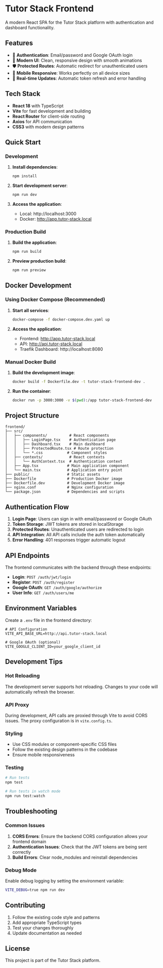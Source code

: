 # Tutor Stack Frontend

A modern React SPA for the Tutor Stack platform with authentication and dashboard functionality.

## Features

- 🔐 **Authentication**: Email/password and Google OAuth login
- 🎨 **Modern UI**: Clean, responsive design with smooth animations
- 🛡️ **Protected Routes**: Automatic redirect for unauthenticated users
- 📱 **Mobile Responsive**: Works perfectly on all device sizes
- 🔄 **Real-time Updates**: Automatic token refresh and error handling

## Tech Stack

- **React 18** with TypeScript
- **Vite** for fast development and building
- **React Router** for client-side routing
- **Axios** for API communication
- **CSS3** with modern design patterns

## Quick Start

### Development

1. **Install dependencies**:
   ```bash
   npm install
   ```

2. **Start development server**:
   ```bash
   npm run dev
   ```

3. **Access the application**:
   - Local: http://localhost:3000
   - Docker: http://app.tutor-stack.local

### Production Build

1. **Build the application**:
   ```bash
   npm run build
   ```

2. **Preview production build**:
   ```bash
   npm run preview
   ```

## Docker Development

### Using Docker Compose (Recommended)

1. **Start all services**:
   ```bash
   docker-compose -f docker-compose.dev.yaml up
   ```

2. **Access the application**:
   - Frontend: http://app.tutor-stack.local
   - API: http://api.tutor-stack.local
   - Traefik Dashboard: http://localhost:8080

### Manual Docker Build

1. **Build the development image**:
   ```bash
   docker build -f Dockerfile.dev -t tutor-stack-frontend-dev .
   ```

2. **Run the container**:
   ```bash
   docker run -p 3000:3000 -v $(pwd):/app tutor-stack-frontend-dev
   ```

## Project Structure

```
frontend/
├── src/
│   ├── components/          # React components
│   │   ├── LoginPage.tsx    # Authentication page
│   │   ├── Dashboard.tsx    # Main dashboard
│   │   ├── ProtectedRoute.tsx # Route protection
│   │   └── *.css           # Component styles
│   ├── contexts/            # React contexts
│   │   └── AuthContext.tsx  # Authentication context
│   ├── App.tsx             # Main application component
│   └── main.tsx            # Application entry point
├── public/                 # Static assets
├── Dockerfile              # Production Docker image
├── Dockerfile.dev          # Development Docker image
├── nginx.conf              # Nginx configuration
└── package.json            # Dependencies and scripts
```

## Authentication Flow

1. **Login Page**: Users can sign in with email/password or Google OAuth
2. **Token Storage**: JWT tokens are stored in localStorage
3. **Protected Routes**: Unauthenticated users are redirected to login
4. **API Integration**: All API calls include the auth token automatically
5. **Error Handling**: 401 responses trigger automatic logout

## API Endpoints

The frontend communicates with the backend through these endpoints:

- **Login**: `POST /auth/jwt/login`
- **Register**: `POST /auth/register`
- **Google OAuth**: `GET /auth/google/authorize`
- **User Info**: `GET /auth/users/me`

## Environment Variables

Create a `.env` file in the frontend directory:

```env
# API Configuration
VITE_API_BASE_URL=http://api.tutor-stack.local

# Google OAuth (optional)
VITE_GOOGLE_CLIENT_ID=your_google_client_id
```

## Development Tips

### Hot Reloading
The development server supports hot reloading. Changes to your code will automatically refresh the browser.

### API Proxy
During development, API calls are proxied through Vite to avoid CORS issues. The proxy configuration is in `vite.config.ts`.

### Styling
- Use CSS modules or component-specific CSS files
- Follow the existing design patterns in the codebase
- Ensure mobile responsiveness

### Testing
```bash
# Run tests
npm test

# Run tests in watch mode
npm run test:watch
```

## Troubleshooting

### Common Issues

1. **CORS Errors**: Ensure the backend CORS configuration allows your frontend domain
2. **Authentication Issues**: Check that the JWT tokens are being sent correctly
3. **Build Errors**: Clear node_modules and reinstall dependencies

### Debug Mode
Enable debug logging by setting the environment variable:
```bash
VITE_DEBUG=true npm run dev
```

## Contributing

1. Follow the existing code style and patterns
2. Add appropriate TypeScript types
3. Test your changes thoroughly
4. Update documentation as needed

## License

This project is part of the Tutor Stack platform.
